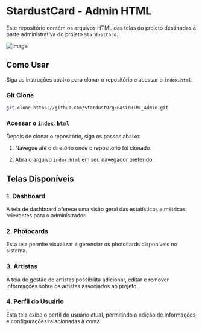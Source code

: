 # StardustCard - Admin HTML

Este repositório contém os arquivos HTML das telas do projeto destinadas à parte administrativa do projeto `StardustCard`.

![image](https://github.com/StardustOrg/BasicHTML_Admin/assets/86852231/8202b84b-8e0c-4603-959f-a46573826831)


## Como Usar

Siga as instruções abaixo para clonar o repositório e acessar o `index.html`.

### Git Clone

```bash
git clone https://github.com/StardustOrg/BasicHTML_Admin.git
```

### Acessar o `index.html`

Depois de clonar o repositório, siga os passos abaixo:

1. Navegue até o diretório onde o repositório foi clonado.

2. Abra o arquivo `index.html` em seu navegador preferido.

## Telas Disponíveis

### 1. Dashboard
A tela de dashboard oferece uma visão geral das estatísticas e métricas relevantes para o administrador.

### 2. Photocards
Esta tela permite visualizar e gerenciar os photocards disponíveis no sistema.

### 3. Artistas
A tela de gestão de artistas possibilita adicionar, editar e remover informações sobre os artistas associados ao projeto.

### 4. Perfil do Usuário
Esta tela exibe o perfil do usuário atual, permitindo a edição de informações e configurações relacionadas à conta.
